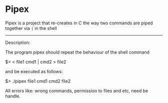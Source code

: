 # Pipex

Pipex is a project that re-creates in C the way two commands are piped together via `|` in the shell

----

Description:

The program pipex should repeat the behaviour of the  shell command

$> < file1 cmd1 | cmd2 > file2

and be executed as follows:

$> ./pipex file1 cmd1 cmd2 file2

All errors like: wrong commands, permission to files and etc, need be handle.
